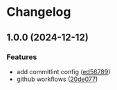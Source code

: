 # Changelog

## 1.0.0 (2024-12-12)


### Features

* add commitlint config ([ed56789](https://github.com/robe-rt/volvo-azure-functions-zip/commit/ed56789fb57515e2cd9c4ae56b713d9185eba433))
* github workflows ([20de077](https://github.com/robe-rt/volvo-azure-functions-zip/commit/20de07723aeac63fab17bdc6896c1f1beec7ddc5))
